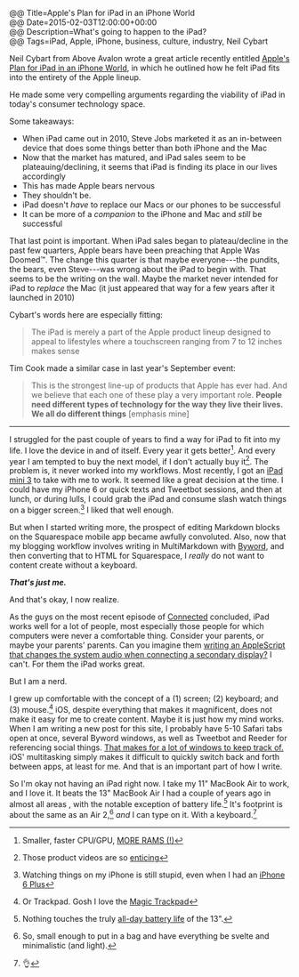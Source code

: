@@ Title=Apple's Plan for iPad in an iPhone World  
@@ Date=2015-02-03T12:00:00+00:00  
@@ Description=What's going to happen to the iPad?  
@@ Tags=iPad, Apple, iPhone, business, culture, industry, Neil Cybart  

Neil Cybart from Above Avalon wrote a great article recently entitled [Apple's Plan for iPad in an iPhone World][aboveavalon], in which he outlined how he felt iPad fits into the entirety of the Apple lineup. 

He made some very compelling arguments regarding the viability of iPad in today's consumer technology space. 

Some takeaways:

* When iPad came out in 2010, Steve Jobs marketed it as an in-between device that does some things better than both iPhone and the Mac
* Now that the market has matured, and iPad sales seem to be plateauing/declining, it seems that iPad is finding its place in our lives accordingly
* This has made Apple bears nervous
* They shouldn't be. 
* iPad doesn't *have* to replace our Macs or our phones  to be successful
* It can be more of a *companion* to the iPhone and Mac and *still* be successful

That last point is important. When iPad sales began to plateau/decline in the past few quarters, Apple bears have been preaching that Apple Was Doomed™. The change this quarter is that maybe everyone---the pundits, the bears, even Steve---was wrong about the iPad to begin with. That seems to be the writing on the wall. Maybe the market never intended for iPad to *replace* the Mac (it just appeared that way for a few years after it launched in 2010)

Cybart's words here are especially fitting:
> The iPad is merely a part of the Apple product lineup designed to appeal to lifestyles where a touchscreen ranging from 7 to 12 inches makes sense

Tim Cook made a similar case in last year's September event:
> This is the strongest line-up of products that Apple has ever had. And we believe that each one of these play a very important role. **People need different types of technology for the way they live their lives. We all do different things** [emphasis mine]

<hr class="small">

I struggled for the past couple of years to find a way for iPad to fit into my life. I love the device in and of itself. Every year it gets better[^b]. And every year I am tempted to buy the next model, if I don't actually buy it[^bi]. The problem is, it never worked into my workflows. Most recently, I got an [iPad mini 3][theoveranalyzed] to take with me to work. It seemed like a great decision at the time. I could have my iPhone 6 or quick texts and Tweetbot sessions, and then at lunch, or during lulls, I could grab the iPad and consume slash watch things on a bigger screen.[^wt] I liked that well enough.

But when I started writing more, the prospect of editing Markdown blocks on the Squarespace mobile app became awfully convoluted. Also, now that my blogging workflow involves writing in MultiMarkdown with [Byword][bywordapp], and then converting that to HTML for Squarespace, I *really* do not want to content create without a keyboard. 

***That's just me.***
 
And that's okay, I now realize.

As the guys on the most recent episode of [Connected][relay] concluded, iPad works well for a lot of people, most especially those people for which computers were never a comfortable thing. Consider your parents, or maybe your parents' parents. Can you imagine them [writing an AppleScript that changes the system audio when connecting a secondary display?][macworld] I can't. For them the iPad works great.

But I am a nerd.

I grew up comfortable with the concept of a (1) screen; (2) keyboard; and (3) mouse.[^m] iOS, despite everything that makes it magnificent, does not make it easy for me to create content. Maybe it is just how my mind works. When I am writing a new post for this site, I probably have 5-10 Safari tabs open at once, several Byword windows, as well as Tweetbot and Reeder for referencing social things. [That makes for a lot of windows to keep track of.][d] iOS' multitasking simply makes it difficult to quickly switch back and forth between apps, at least for me. And that is an important part of how I write.

So I'm okay not having an iPad right now. I take my 11" MacBook Air to work, and I love it. It beats the 13" MacBook Air I had a couple of years ago in almost all areas , with the notable exception of battery life.[^n] It's footprint is about the same as an Air 2,[^a] *and* I can type on it. With a keyboard.[^k]

[^b]: Smaller, faster CPU/GPU, [MORE RAMS (!)][cnet]
[^bi]: Those product videos are so [enticing][youtube]
[^wt]: Watching things on my iPhone is still stupid, even when I had an [iPhone 6 Plus][theoveranalyzed 2]
[^m]: Or Trackpad. Gosh I love the [Magic Trackpad][wikipedia]
[^n]: Nothing touches the truly [all-day battery life][mashable] of the 13".
[^a]: So, small enough to put in a bag and have everything be svelte and minimalistic (and light).
[^k]: 👌

[aboveavalon]: http://www.aboveavalon.com/notes/2015/1/13/apples-plan-for-ipad-in-an-iphone-world
[bywordapp]: http://bywordapp.com
[cnet]: http://www.cnet.com/news/ipad-air-2-teardown-reveals-new-hardware-more-ram-and-easier-to-open-case/#!
[d]: http://d.pr/i/eeRg+
[macworld]: http://hints.macworld.com/article.php?story=20050614171126634
[mashable]: http://mashable.com/2013/06/19/macbook-air-2013-review/
[relay]: http://www.relay.fm/connected/24
[theoveranalyzed]: http://www.theoveranalyzed.net/2014/12/22/the-paradox-of-choice-choosing-an-ipad
[theoveranalyzed 2]: http://www.theoveranalyzed.net/posts/2014/10/why-i-couldnt-handle-the-iphone-6-plus-
[wikipedia]: https://en.wikipedia.org/wiki/Magic_Trackpad
[youtube]: https://www.youtube.com/watch?v=BCqJGoCMlVc